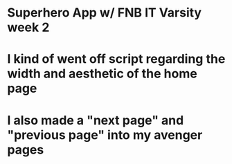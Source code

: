 # Superhero App w/ FNB IT Varsity week 2
# I kind of went off script regarding the width and aesthetic of the home page
# I also made a "next page" and "previous page" into my avenger pages

